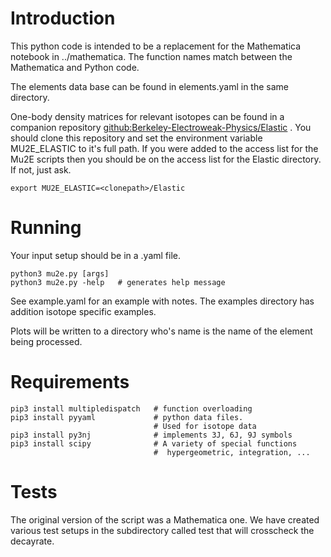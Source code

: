 # Introduction

This python code is intended to be a replacement for the Mathematica notebook in ../mathematica.
The function names match between the Mathematica and Python code.

The elements data base can be found in elements.yaml in the same directory.

One-body density matrices for relevant  isotopes can be found in a companion repository
[github:Berkeley-Electroweak-Physics/Elastic](https://github.com/Berkeley-Electroweak-Physics/Elastic) .  You should clone this repository and set the environment variable MU2E_ELASTIC to it's full path.
If you were added to the access list for the Mu2E scripts then you should be on the access list for the Elastic directory.   If not, just ask.
```
export MU2E_ELASTIC=<clonepath>/Elastic
```

# Running
Your input setup should be in a <mycase>.yaml file.

```
python3 mu2e.py [args]
python3 mu2e.py -help   # generates help message
```

See example.yaml for an example with notes.   The examples directory has addition isotope specific examples.

Plots will be written to a directory who's name is the name of the element being processed.

# Requirements

```
pip3 install multipledispatch   # function overloading
pip3 install pyyaml             # python data files.  
                                # Used for isotope data
pip3 install py3nj              # implements 3J, 6J, 9J symbols
pip3 install scipy              # A variety of special functions
                                #  hypergeometric, integration, ...
```
# Tests 
The original version of the script was a Mathematica one.   We have created various test setups in the subdirectory called test that will crosscheck the decayrate.
